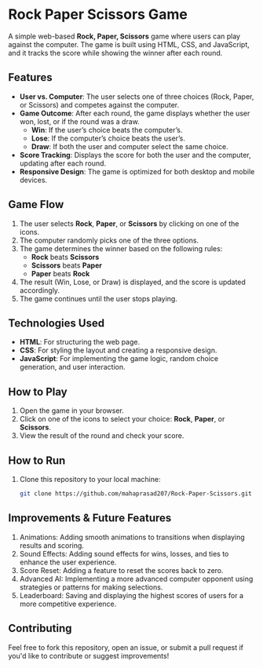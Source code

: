 # Rock Paper Scissors Game

A simple web-based **Rock, Paper, Scissors** game where users can play against the computer. The game is built using HTML, CSS, and JavaScript, and it tracks the score while showing the winner after each round.

## Features

- **User vs. Computer**: The user selects one of three choices (Rock, Paper, or Scissors) and competes against the computer.
- **Game Outcome**: After each round, the game displays whether the user won, lost, or if the round was a draw.
  - **Win**: If the user’s choice beats the computer’s.
  - **Lose**: If the computer’s choice beats the user’s.
  - **Draw**: If both the user and computer select the same choice.
- **Score Tracking**: Displays the score for both the user and the computer, updating after each round.
- **Responsive Design**: The game is optimized for both desktop and mobile devices.

## Game Flow

1. The user selects **Rock**, **Paper**, or **Scissors** by clicking on one of the icons.
2. The computer randomly picks one of the three options.
3. The game determines the winner based on the following rules:
   - **Rock** beats **Scissors**
   - **Scissors** beats **Paper**
   - **Paper** beats **Rock**
4. The result (Win, Lose, or Draw) is displayed, and the score is updated accordingly.
5. The game continues until the user stops playing.

## Technologies Used

- **HTML**: For structuring the web page.
- **CSS**: For styling the layout and creating a responsive design.
- **JavaScript**: For implementing the game logic, random choice generation, and user interaction.

## How to Play

1. Open the game in your browser.
2. Click on one of the icons to select your choice: **Rock**, **Paper**, or **Scissors**.
3. View the result of the round and check your score.

## How to Run

1. Clone this repository to your local machine:
   ```bash
   git clone https://github.com/mahaprasad207/Rock-Paper-Scissors.git

## Improvements & Future Features
1. Animations: Adding smooth animations to transitions when displaying results and scoring.
2. Sound Effects: Adding sound effects for wins, losses, and ties to enhance the user experience.
3. Score Reset: Adding a feature to reset the scores back to zero.
4. Advanced AI: Implementing a more advanced computer opponent using strategies or patterns for making selections.
5. Leaderboard: Saving and displaying the highest scores of users for a more competitive experience.

## Contributing
Feel free to fork this repository, open an issue, or submit a pull request if you'd like to contribute or suggest improvements!

